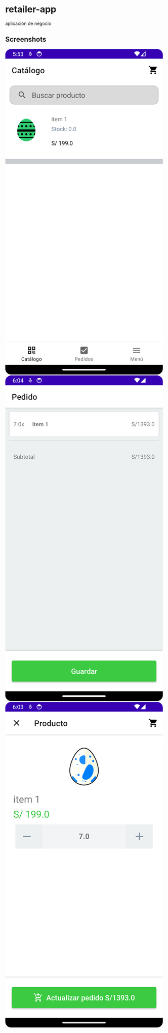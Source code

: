 # retailer-app
aplicación de negocio

## Screenshots
![Catalog](https://github.com/migrog/retailer-app/blob/development/.screenshot/catalog.png)
![Cart](https://github.com/migrog/retailer-app/blob/development/.screenshot/cart.png)
![Add Item Cart](https://github.com/migrog/retailer-app/blob/development/.screenshot/add-item-cart.png)
